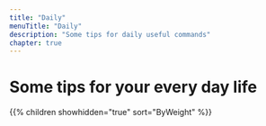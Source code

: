 ```yaml
---
title: "Daily"
menuTitle: "Daily"
description: "Some tips for daily useful commands"
chapter: true
---
```


# Some tips for your every day life

{{% children showhidden="true" sort="ByWeight" %}}